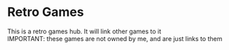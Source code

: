 # Retro Games
This is a retro games hub. It will link other games to it  
IMPORTANT: these games are not owned by me, and are just links to them
